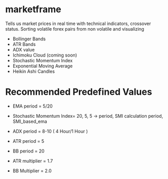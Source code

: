 # marketframe
Tells us market prices in real time with technical indicators, crossover status. Sorting volatile forex pairs from non volatile and visualizing
* Bollinger Bands
* ATR Bands 
* ADX value
* Ichimoku Cloud (coming soon) 
* Stochastic Momentum Index
* Exponential Moving Average
* Heikin Ashi Candles 

# Recommended Predefined Values

* EMA period = 5/20 

* Stochastic Momentum Index= 20, 5, 5 -> period, SMI calculation period, SMI_based_ema

* ADX period = 8-10 ( 4 Hour/1 Hour )

* ATR period = 5 
* BB period  = 20 

* ATR multiplier = 1.7 
* BB Multiplier  = 2.0 
